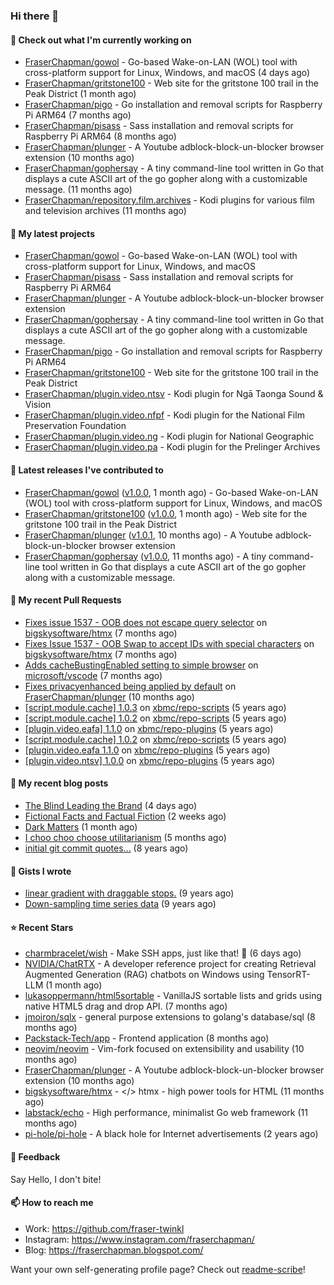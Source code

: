 ### Hi there 👋

#### 👷 Check out what I'm currently working on

- [FraserChapman/gowol](https://github.com/FraserChapman/gowol) - Go-based Wake-on-LAN (WOL) tool with cross-platform support for Linux, Windows, and macOS (4 days ago)
- [FraserChapman/gritstone100](https://github.com/FraserChapman/gritstone100) - Web site for the gritstone 100 trail in the Peak District  (1 month ago)
- [FraserChapman/pigo](https://github.com/FraserChapman/pigo) - Go installation and removal scripts for Raspberry Pi ARM64 (7 months ago)
- [FraserChapman/pisass](https://github.com/FraserChapman/pisass) - Sass installation and removal scripts for Raspberry Pi ARM64 (8 months ago)
- [FraserChapman/plunger](https://github.com/FraserChapman/plunger) - A Youtube adblock-block-un-blocker browser extension (10 months ago)
- [FraserChapman/gophersay](https://github.com/FraserChapman/gophersay) - A tiny command-line tool written in Go that displays a cute ASCII art of the go gopher along with a customizable message. (11 months ago)
- [FraserChapman/repository.film.archives](https://github.com/FraserChapman/repository.film.archives) - Kodi plugins for various film and television archives (11 months ago)

#### 🌱 My latest projects

- [FraserChapman/gowol](https://github.com/FraserChapman/gowol) - Go-based Wake-on-LAN (WOL) tool with cross-platform support for Linux, Windows, and macOS
- [FraserChapman/pisass](https://github.com/FraserChapman/pisass) - Sass installation and removal scripts for Raspberry Pi ARM64
- [FraserChapman/plunger](https://github.com/FraserChapman/plunger) - A Youtube adblock-block-un-blocker browser extension
- [FraserChapman/gophersay](https://github.com/FraserChapman/gophersay) - A tiny command-line tool written in Go that displays a cute ASCII art of the go gopher along with a customizable message.
- [FraserChapman/pigo](https://github.com/FraserChapman/pigo) - Go installation and removal scripts for Raspberry Pi ARM64
- [FraserChapman/gritstone100](https://github.com/FraserChapman/gritstone100) - Web site for the gritstone 100 trail in the Peak District 
- [FraserChapman/plugin.video.ntsv](https://github.com/FraserChapman/plugin.video.ntsv) - Kodi plugin for Ngā Taonga Sound &amp; Vision
- [FraserChapman/plugin.video.nfpf](https://github.com/FraserChapman/plugin.video.nfpf) - Kodi plugin for the National Film Preservation Foundation
- [FraserChapman/plugin.video.ng](https://github.com/FraserChapman/plugin.video.ng) - Kodi plugin for National Geographic
- [FraserChapman/plugin.video.pa](https://github.com/FraserChapman/plugin.video.pa) - Kodi plugin for the Prelinger Archives

#### 🔭 Latest releases I've contributed to

- [FraserChapman/gowol](https://github.com/FraserChapman/gowol) ([v1.0.0](https://github.com/FraserChapman/gowol/releases/tag/v1.0.0), 1 month ago) - Go-based Wake-on-LAN (WOL) tool with cross-platform support for Linux, Windows, and macOS
- [FraserChapman/gritstone100](https://github.com/FraserChapman/gritstone100) ([v1.0.0](https://github.com/FraserChapman/gritstone100/releases/tag/v1.0.0), 1 month ago) - Web site for the gritstone 100 trail in the Peak District 
- [FraserChapman/plunger](https://github.com/FraserChapman/plunger) ([v1.0.1](https://github.com/FraserChapman/plunger/releases/tag/v1.0.1), 10 months ago) - A Youtube adblock-block-un-blocker browser extension
- [FraserChapman/gophersay](https://github.com/FraserChapman/gophersay) ([v1.0.0](https://github.com/FraserChapman/gophersay/releases/tag/v1.0.0), 11 months ago) - A tiny command-line tool written in Go that displays a cute ASCII art of the go gopher along with a customizable message.

#### 🔨 My recent Pull Requests

- [Fixes issue 1537 - OOB does not escape query selector](https://github.com/bigskysoftware/htmx/pull/2319) on [bigskysoftware/htmx](https://github.com/bigskysoftware/htmx) (7 months ago)
- [Fixes Issue 1537 - OOB Swap to accept IDs with special characters](https://github.com/bigskysoftware/htmx/pull/2318) on [bigskysoftware/htmx](https://github.com/bigskysoftware/htmx) (7 months ago)
- [Adds cacheBustingEnabled setting to simple browser](https://github.com/microsoft/vscode/pull/205106) on [microsoft/vscode](https://github.com/microsoft/vscode) (7 months ago)
- [Fixes privacyenhanced being applied by default](https://github.com/FraserChapman/plunger/pull/3) on [FraserChapman/plunger](https://github.com/FraserChapman/plunger) (10 months ago)
- [[script.module.cache] 1.0.3](https://github.com/xbmc/repo-scripts/pull/1125) on [xbmc/repo-scripts](https://github.com/xbmc/repo-scripts) (5 years ago)
- [[script.module.cache] 1.0.2](https://github.com/xbmc/repo-scripts/pull/1124) on [xbmc/repo-scripts](https://github.com/xbmc/repo-scripts) (5 years ago)
- [[plugin.video.eafa] 1.1.0](https://github.com/xbmc/repo-plugins/pull/2479) on [xbmc/repo-plugins](https://github.com/xbmc/repo-plugins) (5 years ago)
- [[script.module.cache] 1.0.2](https://github.com/xbmc/repo-scripts/pull/1115) on [xbmc/repo-scripts](https://github.com/xbmc/repo-scripts) (5 years ago)
- [[plugin.video.eafa 1.1.0](https://github.com/xbmc/repo-plugins/pull/2477) on [xbmc/repo-plugins](https://github.com/xbmc/repo-plugins) (5 years ago)
- [[plugin.video.ntsv] 1.0.0](https://github.com/xbmc/repo-plugins/pull/2470) on [xbmc/repo-plugins](https://github.com/xbmc/repo-plugins) (5 years ago)

#### 📜 My recent blog posts

- [The Blind Leading the Brand](https://fraserchapman.blogspot.com/2024/09/the-blind-leading-brand.html) (4 days ago)
- [Fictional Facts and Factual Fiction](https://fraserchapman.blogspot.com/2024/09/fictional-facts-and-factual-fiction.html) (2 weeks ago)
- [Dark Matters](https://fraserchapman.blogspot.com/2024/08/dark-matters.html) (1 month ago)
- [I choo choo choose utilitarianism](https://fraserchapman.blogspot.com/2024/04/i-choo-choo-choose-utilitarianism.html) (5 months ago)
- [initial git commit quotes...](https://fraserchapman.blogspot.com/2015/11/initial-git-commit-quotes.html) (8 years ago)

#### 📓 Gists I wrote

- [linear gradient with draggable stops.](https://gist.github.com/3487b048b07a74c3e20a) (9 years ago)
- [Down-sampling time series data](https://gist.github.com/649f1aba28f6bc941d5c) (9 years ago)

#### ⭐ Recent Stars

- [charmbracelet/wish](https://github.com/charmbracelet/wish) - Make SSH apps, just like that! 💫 (6 days ago)
- [NVIDIA/ChatRTX](https://github.com/NVIDIA/ChatRTX) - A developer reference project for creating Retrieval Augmented Generation (RAG) chatbots on Windows using TensorRT-LLM (1 month ago)
- [lukasoppermann/html5sortable](https://github.com/lukasoppermann/html5sortable) - VanillaJS sortable lists and grids using native HTML5 drag and drop API. (7 months ago)
- [jmoiron/sqlx](https://github.com/jmoiron/sqlx) - general purpose extensions to golang&#39;s database/sql (8 months ago)
- [Packstack-Tech/app](https://github.com/Packstack-Tech/app) - Frontend application (8 months ago)
- [neovim/neovim](https://github.com/neovim/neovim) - Vim-fork focused on extensibility and usability (10 months ago)
- [FraserChapman/plunger](https://github.com/FraserChapman/plunger) - A Youtube adblock-block-un-blocker browser extension (10 months ago)
- [bigskysoftware/htmx](https://github.com/bigskysoftware/htmx) - &lt;/&gt; htmx - high power tools for HTML (11 months ago)
- [labstack/echo](https://github.com/labstack/echo) - High performance, minimalist Go web framework (11 months ago)
- [pi-hole/pi-hole](https://github.com/pi-hole/pi-hole) - A black hole for Internet advertisements (2 years ago)


#### 💬 Feedback

Say Hello, I don't bite!

#### 📫 How to reach me

- Work: https://github.com/fraser-twinkl
- Instagram: https://www.instagram.com/fraserchapman/
- Blog: https://fraserchapman.blogspot.com/

Want your own self-generating profile page? Check out [readme-scribe](https://github.com/muesli/readme-scribe)!


